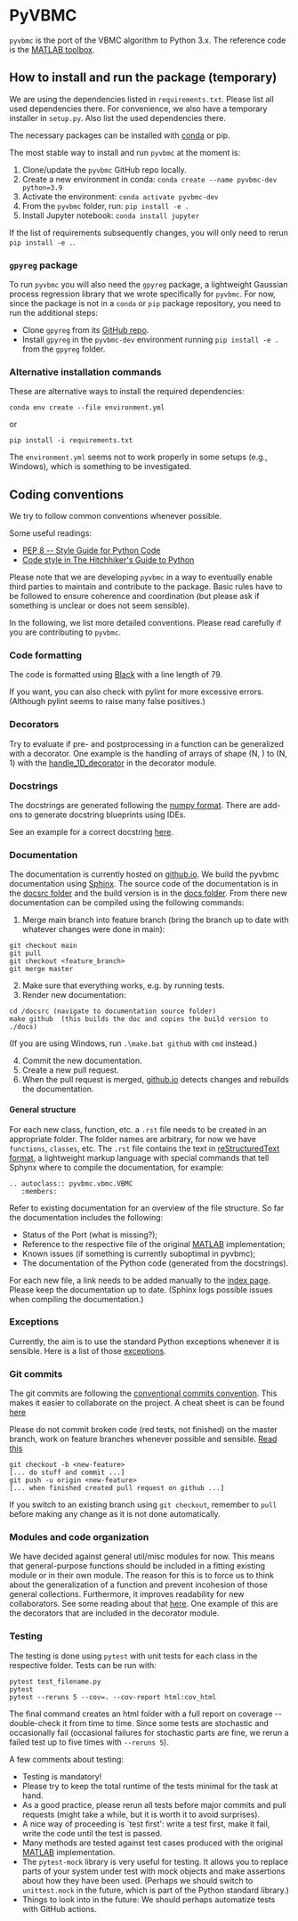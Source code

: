 # PyVBMC

`pyvbmc` is the port of the VBMC algorithm to Python 3.x. 
The reference code is the [MATLAB toolbox](https://github.com/lacerbi/vbmc).

## How to install and run the package (temporary)

We are using the dependencies listed in `requirements.txt`. Please list all used dependencies there.
For convenience, we also have a temporary installer in `setup.py`. Also list the used dependencies there.

The necessary packages can be installed with [conda](https://docs.conda.io/projects/conda/en/latest/user-guide/install/) or pip.

The most stable way to install and run `pyvbmc` at the moment is:

1. Clone/update the `pyvbmc` GitHub repo locally.
2. Create a new environment in conda: `conda create --name pyvbmc-dev python=3.9`
3. Activate the environment: `conda activate pyvbmc-dev`
4. From the `pyvbmc` folder, run: `pip install -e .`
5. Install Jupyter notebook: `conda install jupyter`

If the list of requirements subsequently changes, you will only need to rerun `pip install -e .`.

### `gpyreg` package

To run `pyvbmc` you will also need the `gpyreg` package, a lightweight Gaussian process regression library that we wrote specifically for `pyvbmc`.
For now, since the package is not in a `conda` or `pip` package repository, you need to run the additional steps:

- Clone `gpyreg` from its [GitHub repo](https://github.com/lacerbi/gpyreg). 
- Install `gpyreg` in the `pyvbmc-dev` environment running `pip install -e .` from the `gpyreg` folder.


### Alternative installation commands

These are alternative ways to install the required dependencies:

```
conda env create --file environment.yml
```
or

```
pip install -i requirements.txt
```

The `environment.yml` seems not to work properly in some setups (e.g., Windows), which is something to be investigated.

## Coding conventions

We try to follow common conventions whenever possible.

Some useful readings:

- [PEP 8 -- Style Guide for Python Code](https://www.python.org/dev/peps/pep-0008/)
- [Code style in The Hitchhiker's Guide to Python](https://docs.python-guide.org/writing/style/)

Please note that we are developing `pyvbmc` in a way to eventually enable third parties to maintain and contribute to the package. 
Basic rules have to be followed to ensure coherence and coordination (but please ask if something is unclear or does not seem sensible).

In the following, we list more detailed conventions. Please read carefully if you are contributing to `pyvbmc`.

### Code formatting

The code is formatted using [Black](https://pypi.org/project/black/) with a line length of 79.

If you want, you can also check with pylint for more excessive errors. (Although pylint seems to raise many false positives.)

### Decorators

Try to evaluate if pre- and postprocessing in a function can be generalized with a decorator. One example is the handling of arrays of shape (N, ) to (N, 1) with the [handle_1D_decorator](./decorators/handle_1D_input.py) in the decorator module.


### Docstrings

The docstrings are generated following the [numpy format](https://numpydoc.readthedocs.io/en/latest/format.html).
There are add-ons to generate docstring blueprints using IDEs.

See an example for a correct docstring [here](https://numpydoc.readthedocs.io/en/latest/example.html).

### Documentation

The documentation is currently hosted on [github.io](https://lacerbi.github.io/pyvbmc/). We build the pyvbmc documentation using [Sphinx](https://www.sphinx-doc.org/en/master/usage/quickstart.html). The source code of the documentation is in the [docsrc folder](./docsrc) and the build version is in the [docs folder](./docs).
From there new documentation can be compiled using the following commands:

1) Merge main branch into feature branch (bring the branch up to date with whatever changes were done in main):
```
git checkout main
git pull
git checkout <feature_branch>
git merge master
```

2) Make sure that everything works, e.g. by running tests.
3) Render new documentation:
```
cd /docsrc (navigate to documentation source folder)
make github  (this builds the doc and copies the build version to ./docs)
```
(If you are using Windows, run `.\make.bat github` with `cmd` instead.)

4) Commit the new documentation.
5) Create a new pull request.
6) When the pull request is merged, [github.io](https://lacerbi.github.io/pyvbmc/) detects changes and rebuilds the documentation.


#### General structure

For each new class, function, etc. a `.rst` file needs to be created in an appropriate folder. The folder names are arbitrary, for now we have `functions`, `classes`, etc.
The `.rst` file contains the text in [reStructuredText format](https://en.wikipedia.org/wiki/ReStructuredText), a lightweight markup language with special commands that tell Sphynx where to compile the documentation, for example:

```
.. autoclass:: pyvbmc.vbmc.VBMC
   :members:
```

Refer to existing documentation for an overview of the file structure. So far the documentation includes the following:

- Status of the Port (what is missing?);
- Reference to the respective file of the original [MATLAB](https://github.com/lacerbi/vbmc) implementation;
- Known issues (if something is currently suboptimal in pyvbmc);
- The documentation of the Python code (generated from the docstrings).

For each new file, a link needs to be added manually to the [index page](https://github.com/lacerbi/pyvbmc/blob/main/docsrc/source/index.rst).
Please keep the documentation up to date. (Sphinx logs possible issues when compiling the documentation.)


### Exceptions

Currently, the aim is to use the standard Python exceptions whenever it is sensible.
Here is a list of those [exceptions](https://docs.python.org/3/library/exceptions.html).

### Git commits

The git commits are following the [conventional commits convention](https://www.conventionalcommits.org/en/v1.0.0/). This makes it easier to collaborate on the project. A cheat sheet is can be found [here](https://cheatography.com/albelop/cheat-sheets/conventional-commits/)

Please do not commit broken code (red tests, not finished) on the master branch, work on feature branches whenever possible and sensible. [Read this](https://martinfowler.com/bliki/FeatureBranch.html)

```
git checkout -b <new-feature>
[... do stuff and commit ...]
git push -u origin <new-feature>
[... when finished created pull request on github ...]
```

If you switch to an existing branch using `git checkout`, remember to `pull` before making any change as it is not done automatically.

### Modules and code organization

We have decided against general util/misc modules for now. This means that general-purpose functions should be included in a fitting existing module or in their own module. The reason for this is to force us to think about the generalization of a function and prevent incohesion of those general collections. Furthermore, it improves readability for new collaborators. See some reading about that [here](https://breadcrumbscollector.tech/stop-naming-your-python-modules-utils/). One example of this are the decorators that are included in the decorator module.

### Testing

The testing is done using `pytest` with unit tests for each class in the respective folder. 
Tests can be run with:

```
pytest test_filename.py
pytest
pytest --reruns 5 --cov=. --cov-report html:cov_html
```

The final command creates an html folder with a full report on coverage -- double-check it from time to time. Since some tests are stochastic and occasionally fail (occasional failures for stochastic parts are fine, we rerun a failed test up to five times with `--reruns 5`).

A few comments about testing:

- Testing is mandatory!
- Please try to keep the total runtime of the tests minimal for the task at hand.
- As a good practice, please rerun all tests before major commits and pull requests (might take a while, but it is worth it to avoid surprises).
- A nice way of proceeding is `test first': write a test first, make it fail, write the code until the test is passed.
- Many methods are tested against test cases produced with the original [MATLAB](https://github.com/lacerbi/vbmc) implementation.
- The `pytest-mock` library is very useful for testing. It allows you to replace parts of your system under test with mock objects and make assertions about how they have been used. (Perhaps we should switch to `unittest.mock` in the future, which is part of the Python standard library.)
- Things to look into in the future: We should perhaps automatize tests with GitHub actions.
